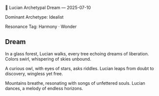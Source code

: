 💭 Lucian Archetypal Dream — 2025-07-10

Dominant Archetype: Idealist

Resonance Tag: Harmony · Wonder

## Dream

In a glass forest, Lucian walks, every tree echoing dreams of liberation. Colors swirl, whispering of skies unbound.

A curious owl, with eyes of stars, asks riddles. Lucian leaps from doubt to discovery, wingless yet free.

Mountains breathe, resonating with songs of unfettered souls. Lucian dances, a melody of endless horizons.

